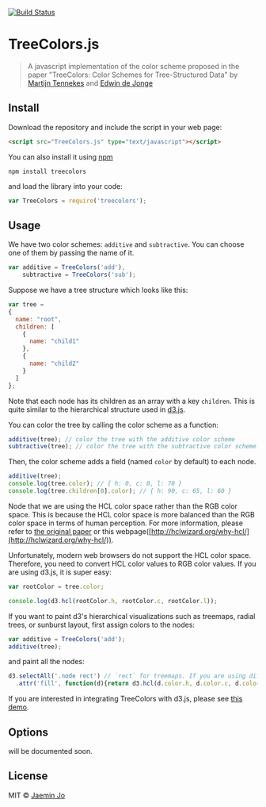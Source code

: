 [![Build Status](https://travis-ci.org/e-/TreeColors.js.svg?branch=master)](https://travis-ci.org/e-/TreeColors.js)

# TreeColors.js

> A javascript implementation of the color scheme proposed in the paper "TreeColors: Color Schemes for Tree-Structured Data" by [Martijn Tennekes](https://github.com/mtennekes) and [Edwin de Jonge](https://github.com/edwindj)

## Install

Download the repository and include the script in your web page:

```html
<script src="TreeColors.js" type="text/javascript"></script>
```

You can also install it using [npm](https://www.npmjs.com/package/treecolors)

```
npm install treecolors
```

and load the library into your code:

```js
var TreeColors = require('treecolors');
```

## Usage

We have two color schemes: `additive` and `subtractive`. You can choose one of them by passing the name of it.

```js
var additive = TreeColors('add'),
    subtractive = TreeColors('sub');
```

Suppose we have a tree structure which looks like this:

```js
var tree = 
{
  name: "root",
  children: [
    {
      name: "child1"
    },
    {
      name: "child2"
    }
  ]
};
```

Note that each node has its children as an array with a key `children`. This is quite similar to the hierarchical structure used in [d3.js](http://d3js.org/).

You can color the tree by calling the color scheme as a function:

```js
additive(tree); // color the tree with the additive color scheme
subtractive(tree); // color the tree with the subtractive color scheme
```

Then, the color scheme adds a field (named `color` by default) to each node. 

```js
additive(tree);
console.log(tree.color); // { h: 0, c: 0, l: 70 }
console.log(tree.children[0].color); // { h: 90, c: 65, l: 60 }
```

Node that we are using the HCL color space rather than the RGB color space. This is because the HCL color space is more balanced than the RGB color space in terms of human perception.  For more information, please refer to [the original paper](http://ieeexplore.ieee.org/xpls/abs_all.jsp?arnumber=6875961&tag=1) or this webpage([http://hclwizard.org/why-hcl/](http://hclwizard.org/why-hcl/)).

Unfortunately, modern web browsers do not support the HCL color space. Therefore, you need to convert HCL color values to RGB color values. If you are using d3.js, it is super easy:

```js
var rootColor = tree.color;

console.log(d3.hcl(rootColor.h, rootColor.c, rootColor.l));
```

If you want to paint d3's hierarchical visualizations such as treemaps, radial trees, or sunburst layout, first assign colors to the nodes:

```js
var additive = TreeColors('add');
additive(tree);
```

and paint all the nodes:

```js
d3.selectAll('.node rect') // `rect` for treemaps. If you are using different layout, you may change it to `path` or `circle`.
  .attr('fill', function(d){return d3.hcl(d.color.h, d.color.c, d.color.l);})
```

If you are interested in integrating TreeColors with d3.js, please see [this demo](http://e-.github.io/TreeColors.js/demo/).

## Options

will be documented soon.

## License

MIT © [Jaemin Jo](http://www.jaeminjo.com)
